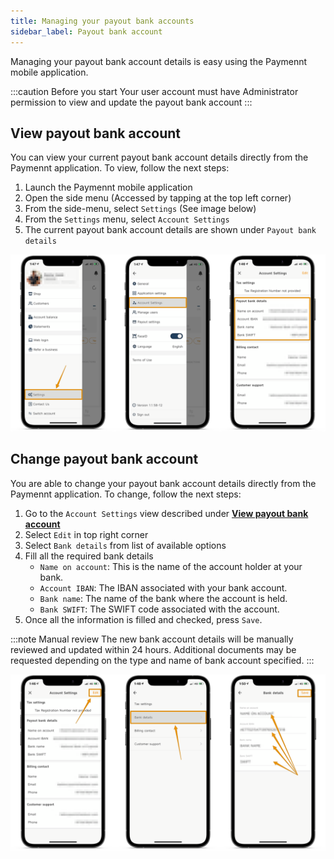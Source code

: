 ```yaml
---
title: Managing your payout bank accounts
sidebar_label: Payout bank account
---
```


Managing your payout bank account details is easy using the Paymennt mobile application.

:::caution Before you start
Your user account must have Administrator permission to view and update the payout bank account
:::

## View payout bank account

You can view your current payout bank account details directly from the Paymennt application. To view, follow the next steps:

1. Launch the Paymennt mobile application
2. Open the side menu (Accessed by tapping at the top left corner)
3. From the side-menu, select `Settings` (See image below)
4. From the `Settings` menu, select `Account Settings`
5. The current payout bank account details are shown under `Payout bank details`

![view payout bank account details](/img/guides/account/bank-account/bank-account-view.png)

## Change payout bank account

You are able to change your payout bank account details directly from the Paymennt application. To change, follow the next steps:

1. Go to the `Account Settings` view described under [**View payout bank account**](#view-payout-bank-account)
2. Select `Edit` in top right corner
3. Select `Bank details` from list of available options
4. Fill all the required bank details
   - `Name on account`: This is the name of the account holder at your bank.
   - `Account IBAN`: The IBAN associated with your bank account.
   - `Bank name`: The name of the bank where the account is held.
   - `Bank SWIFT`: The SWIFT code associated with the account.
5. Once all the information is filled and checked, press `Save`.

:::note Manual review
The new bank account details will be manually reviewed and updated within 24 hours. Additional documents may be requested depending on the type and name of bank account specified.
:::


![change payout bank account details](/img/guides/account/bank-account/bank-account-change.png)
